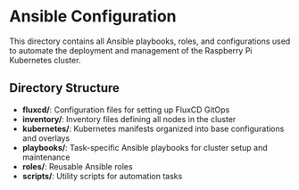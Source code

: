 # Ansible Configuration

This directory contains all Ansible playbooks, roles, and configurations used to automate the deployment and management of the Raspberry Pi Kubernetes cluster.

## Directory Structure

- **fluxcd/**: Configuration files for setting up FluxCD GitOps
- **inventory/**: Inventory files defining all nodes in the cluster
- **kubernetes/**: Kubernetes manifests organized into base configurations and overlays
- **playbooks/**: Task-specific Ansible playbooks for cluster setup and maintenance
- **roles/**: Reusable Ansible roles
- **scripts/**: Utility scripts for automation tasks

